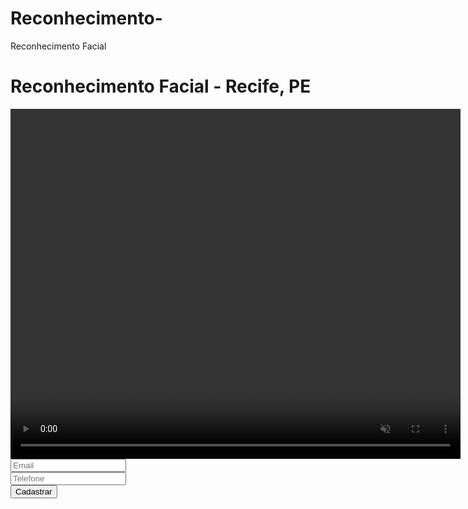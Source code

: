 # Reconhecimento-
Reconhecimento Facial
<!DOCTYPE html>
<html lang="pt-BR">
<head>
    <meta charset="UTF-8">
    <meta name="viewport" content="width=device-width, initial-scale=1.0">
    <title>Reconhecimento Facial</title>
    <script defer src="https://cdn.jsdelivr.net/npm/@tensorflow/tfjs"></script>
    <script defer src="https://cdn.jsdelivr.net/npm/face-api.js"></script>
    <script defer src="app.js"></script>
</head>
<body>
    <h1>Reconhecimento Facial - Recife, PE</h1>
    <video id="video" width="720" height="560" autoplay muted></video>
    <canvas id="canvas"></canvas>
    <form id="userForm">
        <input type="text" id="email" placeholder="Email" required><br>
        <input type="text" id="phone" placeholder="Telefone" required><br>
        <button type="submit">Cadastrar</button>
    </form>
    <script src="https://www.gstatic.com/firebasejs/9.0.0/firebase-app.js"></script>
    <script src="https://www.gstatic.com/firebasejs/9.0.0/firebase-auth.js"></script>
    <script src="https://www.gstatic.com/firebasejs/9.0.0/firebase-firestore.js"></script>
</body>
</html>
